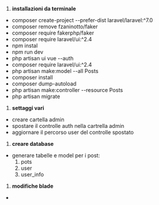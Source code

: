 1. **installazioni da terminale**
- composer create-project --prefer-dist laravel/laravel:^7.0
- composer remove fzaninotto/faker
- composer require fakerphp/faker    
- composer require laravel/ui:^2.4
- npm instal
- npm run dev
- php artisan ui vue --auth 
- composer require laravel/ui:^2.4
- php artisan make:model --all Posts
- composer install
- composer dump-autoload
- php artisan make:controller --resource Posts
- php artisan migrate

1. **settaggi vari**
- creare cartella admin
- spostare il controlle auth nella cartrella admin
- aggiornare il percorso user del controlle spostato

1. **creare database**
- generare tabelle e model per i post:
    1. pots
    1. user
    1. user_info



1. **modifiche blade**
-
